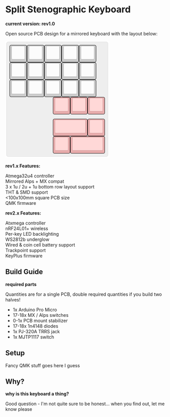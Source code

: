 # Split Stenographic Keyboard

**current version: rev1.0**

Open source PCB design for a mirrored keyboard with the layout below:

![layout](rev1.0/images/layout.png?raw=true "layout")

**rev1.x Features:**

Atmega32u4 controller  
Mirrored Alps + MX compat  
3 x 1u / 2u + 1u bottom row layout support  
THT & SMD support  
<100x100mm square PCB size  
QMK firmware

**rev2.x Features:**

Atxmega controller  
nRF24L01+ wireless  
Per-key LED backlighting  
WS2812b underglow   
Wired & coin cell battery support  
Trackpoint support  
KeyPlus firmware

## Build Guide

**required parts**

Quantities are for a single PCB, double required quantities if you build two halves!

- 1x Arduino Pro Micro
- 17-18x MX / Alps switches
- 0-1x PCB mount stabilizer
- 17-18x 1n4148 diodes
- 1x PJ-320A TRRS jack
- 1x MJTP1117 switch

## Setup

Fancy QMK stuff goes here I guess

## Why?

**why is this keyboard a thing?**

Good question - I'm not quite sure to be honest... when you find out, let me know please
